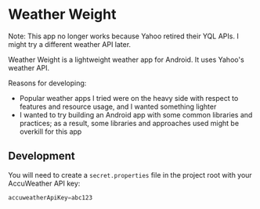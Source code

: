 # Weather Weight

Note: This app no longer works because Yahoo retired their YQL APIs. I might
try a different weather API later.

Weather Weight is a lightweight weather app for Android. It uses Yahoo's
weather API.

Reasons for developing:
* Popular weather apps I tried were on the heavy side with respect to features
  and resource usage, and I wanted something lighter
* I wanted to try building an Android app with some common libraries and
  practices; as a result, some libraries and approaches used might be overkill
  for this app

## Development

You will need to create a `secret.properties` file in the project root with
your AccuWeather API key:
```gradle
accuweatherApiKey=abc123
```
